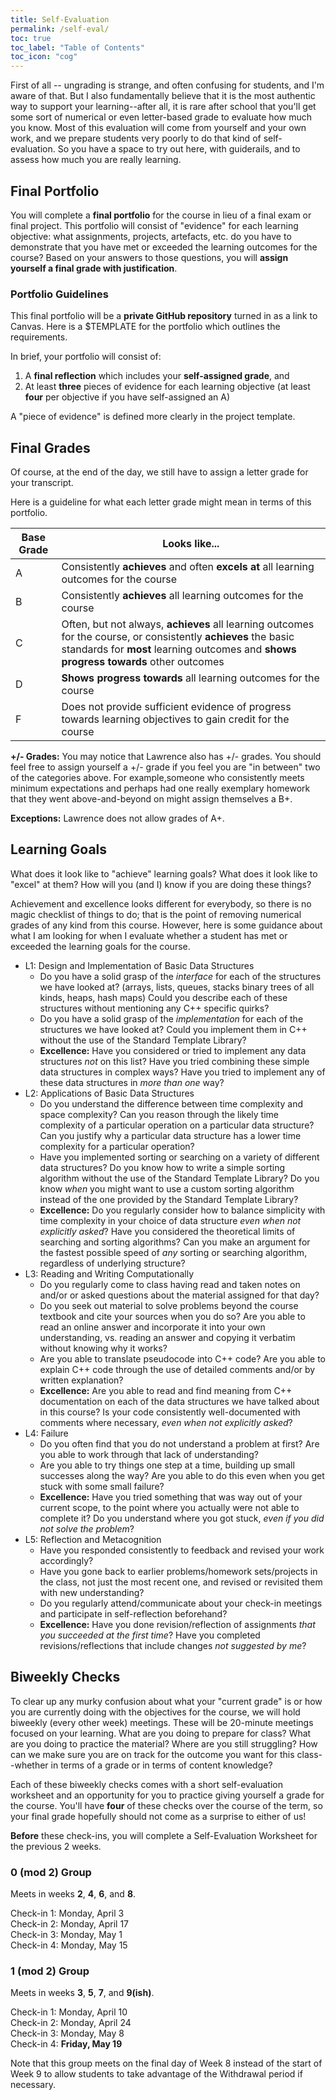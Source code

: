 ```yaml
---
title: Self-Evaluation
permalink: /self-eval/
toc: true
toc_label: "Table of Contents"
toc_icon: "cog"
---
```


First of all -- ungrading is strange, and often confusing for students, and I'm aware of that. But I also fundamentally believe that it is the most authentic way to support your learning--after all, it is rare after school that you'll get some sort of numerical or even letter-based grade to evaluate how much you know. Most of this evaluation will come from yourself and your own work, and we prepare students very poorly to do that kind of self-evaluation. So you have a space to try out here, with guiderails, and to assess how much you are really learning. 

## Final Portfolio

You will complete a **final portfolio** for the course in lieu of a final exam or final project. This portfolio will consist of "evidence" for each learning objective: what assignments, projects, artefacts, etc. do you have to demonstrate that you have met or exceeded the learning outcomes for the course? Based on your answers to those questions, you will **assign yourself a final grade with justification**.

### Portfolio Guidelines

This final portfolio will be a **private GitHub repository** turned in as a link to Canvas. Here is a $TEMPLATE for the portfolio which outlines the requirements. 

In brief, your portfolio will consist of:

1. A **final reflection** which includes your **self-assigned grade**, and
2. At least **three** pieces of evidence for each learning objective (at least **four** per objective if you have self-assigned an A)

A "piece of evidence" is defined more clearly in the project template. 

## Final Grades 

Of course, at the end of the day, we still have to assign a letter grade for your transcript. 

Here is a guideline for what each letter grade might mean in terms of this portfolio. 

| Base Grade | Looks like... |
| ------ | ------- |
| A | Consistently **achieves** and often **excels at** all learning outcomes for the course  |
| B | Consistently **achieves** all learning outcomes for the course |
| C | Often, but not always, **achieves** all learning outcomes for the course, or consistently **achieves** the basic standards for **most** learning outcomes and **shows progress towards** other outcomes |
| D | **Shows progress towards** all learning outcomes for the course |
| F | Does not provide sufficient evidence of progress towards learning objectives to gain credit for the course | 

**+/- Grades:** You may notice that Lawrence also has +/- grades. You should feel free to assign yourself a +/- grade if you feel you are "in between" two of the categories above. For example,someone who consistently meets minimum expectations and perhaps had one really exemplary homework that they went above-and-beyond on might assign themselves a B+.  

**Exceptions:** Lawrence does not allow grades of A+. 
## Learning Goals 

What does it look like to "achieve" learning goals? What does it look like to "excel" at them? How will you (and I) know if you are doing these things? 

Achievement and excellence looks different for everybody, so there is no magic checklist of things to do; that is the point of removing numerical grades of any kind from this course. However, here is some guidance about what I am looking for when I evaluate whether a student has met or exceeded the learning goals for the course.

- L1: Design and Implementation of Basic Data Structures
  - Do you have a solid grasp of the _interface_ for each of the structures we have looked at? (arrays, lists, queues, stacks binary trees of all kinds, heaps, hash maps) Could you describe each of these structures without mentioning any C++ specific quirks?
  - Do you have a solid grasp of the _implementation_ for each of the structures we have looked at? Could you implement them in C++ without the use of the Standard Template Library? 
  - **Excellence:** Have you considered or tried to implement any data structures _not_ on this list? Have you tried combining these simple data structures in complex ways? Have you tried to implement any of these data structures in _more than one_ way? 
- L2: Applications of Basic Data Structures
  - Do you understand the difference between time complexity and space complexity? Can you reason through the likely time complexity of a particular operation on a particular data structure? Can you justify why a particular data structure has a lower time complexity for a particular operation? 
  - Have you implemented sorting or searching on a variety of different data structures? Do you know how to write a simple sorting algorithm without the use of the Standard Template Library? Do you know _when_ you might want to use a custom sorting algorithm instead of the one provided by the Standard Template Library? 
  - **Excellence:** Do you regularly consider how to balance simplicity with time complexity in your choice of data structure _even when not explicitly asked_? Have you considered the theoretical limits of searching and sorting algorithms? Can you make an argument for the fastest possible speed of _any_ sorting or searching algorithm, regardless of underlying structure? 
- L3: Reading and Writing Computationally
  - Do you regularly come to class having read and taken notes on and/or or asked questions about the material assigned for that day? 
  - Do you seek out material to solve problems beyond the course textbook and cite your sources when you do so? Are you able to read an online answer and incorporate it into your own understanding, vs. reading an answer and copying it verbatim without knowing why it works? 
  - Are you able to translate pseudocode into C++ code? Are you able to explain C++ code through the use of detailed comments and/or by written explanation? 
  - **Excellence:** Are you able to read and find meaning from C++ documentation on each of the data structures we have talked about in this course? Is your code consistently well-documented with comments where necessary, _even when not explicitly asked_? 
- L4: Failure
  - Do you often find that you do not understand a problem at first? Are you able to work through that lack of understanding? 
  - Are you able to try things one step at a time, building up small successes along the way? Are you able to do this even when you get stuck with some small failure? 
  - **Excellence:** Have you tried something that was way out of your current scope, to the point where you actually were not able to complete it? Do you understand where you got stuck, _even if you did not solve the problem_? 
- L5: Reflection and Metacognition
  - Have you responded consistently to feedback and revised your work accordingly? 
  - Have you gone back to earlier problems/homework sets/projects in the class, not just the most recent one, and revised or revisited them with new understanding? 
  - Do you regularly attend/communicate about your check-in meetings and participate in self-reflection beforehand? 
  - **Excellence:** Have you done revision/reflection of assignments _that you succeeded at the first time_? Have you completed revisions/reflections that include changes _not suggested by me_? 

## Biweekly Checks

To clear up any murky confusion about what your "current grade" is or how you are currently doing with the objectives for the course, we will hold biweekly (every other week) meetings. These will be 20-minute meetings focused on your learning. What are you doing to prepare for class? What are you doing to practice the material? Where are you still struggling? How can we make sure you are on track for the outcome you want for this class--whether in terms of a grade or in terms of content knowledge? 

Each of these biweekly checks comes with a short self-evaluation worksheet and an opportunity for you to practice giving yourself a grade for the course. You'll have **four** of these checks over the course of the term, so your final grade hopefully should not come as a surprise to either of us!

**Before** these check-ins, you will complete a Self-Evaluation Worksheet for the previous 2 weeks. 

### 0 (mod 2) Group

Meets in weeks **2**, **4**, **6**, and **8**. 

Check-in 1: Monday, April 3  
Check-in 2: Monday, April 17  
Check-in 3: Monday, May 1  
Check-in 4: Monday, May 15  

### 1 (mod 2) Group

Meets in weeks **3**, **5**, **7**, and **9(ish)**.

Check-in 1: Monday, April 10  
Check-in 2: Monday, April 24  
Check-in 3: Monday, May 8  
Check-in 4: **Friday, May 19** 

Note that this group meets on the final day of Week 8 instead of the start of Week 9 to allow students to take advantage of the Withdrawal period if necessary.
